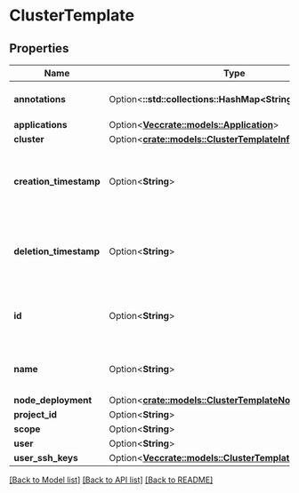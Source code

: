 # ClusterTemplate

## Properties

Name | Type | Description | Notes
------------ | ------------- | ------------- | -------------
**annotations** | Option<**::std::collections::HashMap<String, String>**> | Annotations that can be added to the resource | [optional]
**applications** | Option<[**Vec<crate::models::Application>**](Application.md)> |  | [optional]
**cluster** | Option<[**crate::models::ClusterTemplateInfo**](ClusterTemplateInfo.md)> |  | [optional]
**creation_timestamp** | Option<**String**> | CreationTimestamp is a timestamp representing the server time when this object was created. | [optional]
**deletion_timestamp** | Option<**String**> | DeletionTimestamp is a timestamp representing the server time when this object was deleted. | [optional]
**id** | Option<**String**> | ID unique value that identifies the resource generated by the server. Read-Only. | [optional]
**name** | Option<**String**> | Name represents human readable name for the resource | [optional]
**node_deployment** | Option<[**crate::models::ClusterTemplateNodeDeployment**](ClusterTemplateNodeDeployment.md)> |  | [optional]
**project_id** | Option<**String**> |  | [optional]
**scope** | Option<**String**> |  | [optional]
**user** | Option<**String**> |  | [optional]
**user_ssh_keys** | Option<[**Vec<crate::models::ClusterTemplateSshKey>**](ClusterTemplateSSHKey.md)> |  | [optional]

[[Back to Model list]](../README.md#documentation-for-models) [[Back to API list]](../README.md#documentation-for-api-endpoints) [[Back to README]](../README.md)


